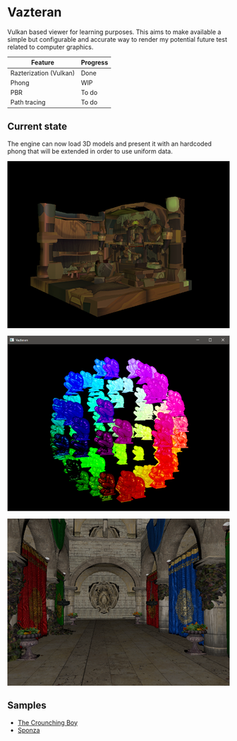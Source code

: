 # Vazteran

Vulkan based viewer for learning purposes. This aims to make available a simple but configurable and accurate way 
to render my potential future test related to computer graphics. 

| Feature                                                         | Progress  |
|-----------------------------------------------------------------|-----------|
| Razterization (Vulkan)                                          | Done      |
| Phong                                                           | WIP       |
| PBR                                                             | To do     |
| Path tracing                                                    | To do     |

## Current state

The engine can now load 3D models and present it with an hardcoded phong that will be extended in order to use uniform data.

![](./readmefiles/Texture.png)

![](./readmefiles/MultipleObject.png)

![](./readmefiles/Sponza.png)

## Samples 

- [The Crounching Boy](https://www.myminifactory.com/object/3d-print-the-crouching-boy-104413)
- [Sponza](https://github.com/jimmiebergmann/Sponza)